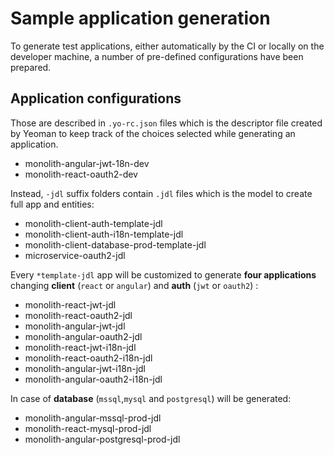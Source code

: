# Sample application generation

To generate test applications, either automatically by the CI or locally on the developer machine, a number of pre-defined configurations have been prepared.

## Application configurations

Those are described in `.yo-rc.json` files which is the descriptor file created by Yeoman to keep track of the choices selected while generating an application.

-   monolith-angular-jwt-18n-dev
-   monolith-react-oauth2-dev

Instead, `-jdl` suffix folders contain `.jdl` files which is the model to create full app and entities:

-   monolith-client-auth-template-jdl
-   monolith-client-auth-i18n-template-jdl
-   monolith-client-database-prod-template-jdl
-   microservice-oauth2-jdl

Every `*template-jdl` app will be customized to generate **four applications** changing **client** (`react` or `angular`) and **auth** (`jwt` or `oauth2`) :

-   monolith-react-jwt-jdl
-   monolith-react-oauth2-jdl
-   monolith-angular-jwt-jdl
-   monolith-angular-oauth2-jdl
-   monolith-react-jwt-i18n-jdl
-   monolith-react-oauth2-i18n-jdl
-   monolith-angular-jwt-i18n-jdl
-   monolith-angular-oauth2-i18n-jdl

In case of **database** (`mssql`,`mysql` and `postgresql`) will be generated:

- monolith-angular-mssql-prod-jdl
- monolith-react-mysql-prod-jdl
- monolith-angular-postgresql-prod-jdl
